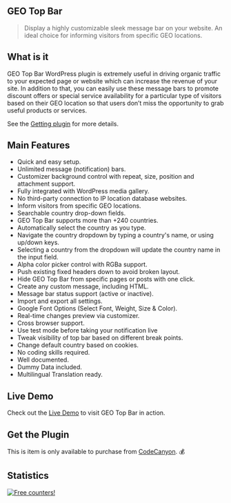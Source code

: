 ## GEO Top Bar

> Display a highly customizable sleek message bar on your website. An ideal choice for informing visitors from specific GEO locations.

## What is it

GEO Top Bar WordPress plugin is extremely useful in driving organic traffic to your expected page or website which can increase the revenue of your site. In addition to that, you can easily use these message bars to promote discount offers or special service availability for a particular type of visitors based on their GEO location so that users don’t miss the opportunity to grab useful products or services.

See the [Getting plugin](getting-the-plugin-downloaded-from-envato) for more details.

## Main Features

* Quick and easy setup.
* Unlimited message (notification) bars.
* Customizer background control with repeat, size, position and attachment support.
* Fully integrated with WordPress media gallery.
* No third-party connection to IP location database websites.
* Inform visitors from specific GEO locations.
* Searchable country drop-down fields.
* GEO Top Bar supports more than +240 countries.
* Automatically select the country as you type.
* Navigate the country dropdown by typing a country's name, or using up/down keys.
* Selecting a country from the dropdown will update the country name in the input field.
* Alpha color picker control with RGBa support.
* Push existing fixed headers down to avoid broken layout.
* Hide GEO Top Bar from specific pages or posts with one click.
* Create any custom message, including HTML.
* Message bar status support (active or inactive).
* Import and export all settings.
* Google Font Options (Select Font, Weight, Size & Color).
* Real-time changes preview via customizer.
* Cross browser support.
* Use test mode before taking your notification live
* Tweak visibility of top bar based on different break points.
* Change default country based on cookies.
* No coding skills required.
* Well documented.
* Dummy Data included.
* Multilingual Translation ready.

## Live Demo

Check out the [Live Demo](https://demo.mypreview.one/geo-top-bar/) to visit GEO Top Bar in action.

## Get the Plugin

This is item is only available to purchase from [CodeCanyon](https://codecanyon.net/user/mypreview). :moneybag:

## Statistics

<a href="http://info.flagcounter.com/uvO8"><img src="https://s09.flagcounter.com/count2/uvO8/bg_FFFFFF/txt_000000/border_CCCCCC/columns_4/maxflags_26/viewers_0/labels_1/pageviews_1/flags_0/percent_0/" alt="Free counters!" border="0"></a>
